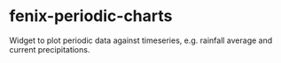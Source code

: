 fenix-periodic-charts
=====================

Widget to plot periodic data against timeseries, e.g. rainfall average and current precipitations.
